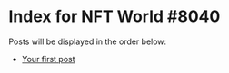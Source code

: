 # Index for NFT World #8040
Posts will be displayed in the order below:

- [Your first post](./001-first.md)


